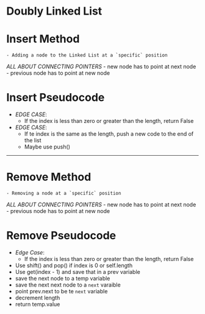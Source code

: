 # Doubly Linked List

# Insert Method
    - Adding a node to the Linked List at a `specific` position

*ALL ABOUT CONNECTING POINTERS*
    - new node has to point at next node
    - previous node has to point at new node

# Insert Pseudocode
- *EDGE CASE*:
    - If the index is less than zero or greater than the length, return False
- *EDGE CASE*:
    - If te index is the same as the length, push a new code to the end of the list
    - Maybe use push()

***********************************************

# Remove Method
    - Removing a node at a `specific` position

*ALL ABOUT CONNECTING POINTERS*
    - new node has to point at next node
    - previous node has to point at new node

# Remove Pseudocode
- *Edge Case*:
    - If the index is less than zero or greater than the length, return False
- Use shift() and pop() if index is 0 or self.length
- Use get(index - 1) and save that in a prev variable
- save the next node to a temp variable 
- save the next next node to a `next` varaible
- point prev.next to be te `next` variable
- decrement length
- return temp.value